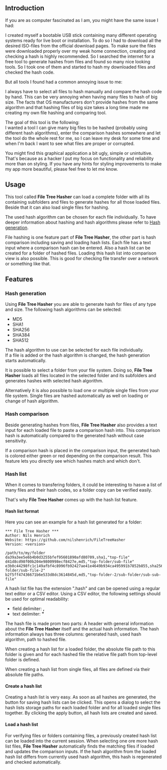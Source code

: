 ## Introduction

If you are as computer fascinated as I am, you might have the same issue I had:

I created myself a bootable USB stick containing many different operating systems ready for live boot or installation. To do so I had to download all the desired ISO-files from the official download pages. To make sure the files were downloaded properly over my weak home connection, creating and checking a hash is highly recommended. So I searched the internet for a free tool to generate hashes from files and found so many nice looking tools. So I took one of them and started to hash my downloaded files and checked the hash code.

But all tools I found had a common annoying issue to me:

I always have to select all files to hash manually and compare the hash code by hand. This can be very annoying when having many files to hash of big size. The facts that OS manufacturers don't provide hashes from the same algorithm and that hashing files of big size takes a long time made me creating my own file hashing and comparing tool.

The goal of this tool is the following:\
I wanted a tool I can give many big files to be hashed (probably using different hash algorithms), enter the comparison hashes somewhere and let the tool do the whole rest for me, so I can leave my desk for some time and when I'm back I want to see what files are proper or corrupted.

You might find this graphical application a bit ugly, simple or unintuitive. That's because as a hacker I put my focus on functionality and reliability more than on styling. If you have any hints for styling improvements to make my app more beautiful, please feel free to let me know.

## Usage

This tool called **File Tree Hasher** can load a complete folder with all its containing subfolders and files to generate hashes for all those loaded files. Beside that it can also load single files for hashing.

The used hash algorithm can be chosen for each file individually. To have deeper information about hashing and hash algorithms please refer to [Hash generation](#hash-generation).

File hashing is one feature part of **File Tree Hasher**, the other part is hash comparison including saving and loading hash lists. Each file has a text input where a comparison hash can be entered. Also a hash list can be created for a folder of hashed files. Loading this hash list into comparison view is also possible. This is good for checking file transfer over a network or something like that.

## Features

### Hash generation

Using **File Tree Hasher** you are able to generate hash for files of any type and size. The following hash algorithms can be selected:
- MD5
- SHA1
- SHA256
- SHA384
- SHA512

The hash algorithm to use can be selected for each file individually.\
If a file is added or the hash algorithm is changed, the hash generation starts automatically.

It is possible to select a folder from your file system. Doing so, **File Tree Hasher** loads all files located in the selected folder and its subfolders and generates hashes with selected hash algorithm.

Alternatively it is also possible to load one or multiple single files from your file system. Single files are hashed automatically as well on loading or change of hash algorithm.

### Hash comparison

Beside generating hashes from files, **File Tree Hasher** also provides a text input for each loaded file to paste a comparison hash into. This comparison hash is automatically compared to the generated hash without case sensitivity.

If a comparison hash is placed in the comparison input, the generated hash is colored either green or red depending on the comparison result. This feature lets you directly see which hashes match and which don't.

### Hash list

When it comes to transfering folders, it could be interesting to hasve a list of many files and their hash codes, so a folder copy can be verified easily.

That's why **File Tree Hasher** comes up with the hash list feature.

#### Hash list format

Here you can see an example for a hash list generated for a folder:
```
*** File Tree Hasher ***
Author: Nils Henrich
Website: https://github.com/nilshenrich/FileTreeHasher
Version: <version>

/path/to/my/folder
da39a3ee5e6b4b0d3255bfef95601890afd80709,sha1,"top-file"
d41d8cd98f00b204e9800998ecf8427e,md5,"top-folder/sub-file"
e3b0c44298fc1c149afbf4c8996fb92427ae41e4649b934ca495991b7852b855,sha256,"top-folder/sub-file-2"
b2f5ff47436671b6e533d8dc3614845d,md5,"top-folder-2/sub-folder/sub-sub-file"
```

A hash list file has the extension ".hash" and can be opened using a regular text editor or a CSV editor. Using a CSV editor, the following settings should be used for optimal readability:
- field delimiter: **,**
- text delimiter: **"**

The hash file is made prom two parts: A header with general information about the **File Tree Hasher** itself and the actual hash information. The hash information always has three columns: generated hash, used hash algorithm, path to hashed file.

When creating a hash list for a loaded folder, the absolute file path to this folder is given and for each hashed file the relative file path from top-level folder is defined.

When creating a hash list from single files, all files are defined via their absolute file paths.

#### Create a hash list

Creating a hash list is very easy. As soon as all hashes are generated, the button for saving hash lists can be clicked. This opens a dialog to select the hash lists storage paths for each loaded folder and for all loaded single files together. By clicking the apply button, all hash lists are created and saved.

#### Load a hash list

For verifying files or folders containing files, a previously created hash list can be loaded into the current session. When selecting one ore more hash list files, **File Tree Hasher** automatically finds the matching files if loaded and updates the comparison inputs. If the hash algorithm from the loaded hash list differs from currently used hash algorithm, this hash is regenerated and checked automatically.
